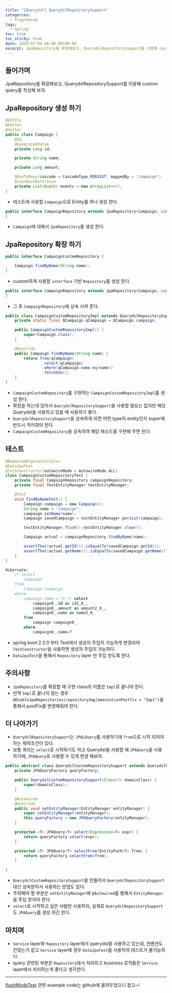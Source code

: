 ```yaml
---
title: "[Querydsl] QuerydslRepositorySupport" 
categories:
  - Programing
tags:
  - Spring
toc: true
toc_sticky: true
date: 2020-07-04 08:00:00+09:00 
excerpt: JpaRepository를 확장해보고, QuerydslRepositorySupport를 이용해 custom query를 작성해 보자.
---
```


## 들어가며
JpaRepository를 확장해보고, QuerydslRepositorySupport를 이용해 custom query를 작성해 보자.

## JpaRepository 생성 하기

```java
@Entity
@Getter
@Setter
public class Campaign {
    @Id
    @GeneratedValue
    private Long id;

    private String name;

    private Long amount;

    @OneToMany(cascade = CascadeType.PERSIST, mappedBy = "campaign")
    @JsonBackReference
    private List<Event> events = new ArrayList<>();
}
```

- 테스트에 사용할 `Campaign`으로 Entity를 하나 생성 한다.

```java
public interface CampaignRepository extends JpaRepository<Campaign, Long> {
}
```

- `Campaign`에 대해서 `JpaRepository`를 생성 한다.
 
## JpaRepository 확장 하기

```java
public interface CampaignCustomRepository {

    Campaign findByName(String name);
}
```

- custom하게 사용할 `interface` 기반 `Repository`를 생성 한다.

```java
public interface CampaignRepository extends JpaRepository<Campaign, Long>, CampaignCustomRepository {
}
```

- 그 후 `CampaignRepository`에 상속 시켜 준다.

```java
public class CampaignCustomRepositoryImpl extends QuerydslRepositorySupport implements CampaignCustomRepository {
    private static final QCampaign qCampaign = QCampaign.campaign;

    public CampaignCustomRepositoryImpl() {
        super(Campaign.class);
    }

    @Override
    public Campaign findByName(String name) {
        return from(qCampaign)
                .select(qCampaign)
                .where(qCampaign.name.eq(name))
                .fetchOne();
    }
}
```

- `CampaignCustomRepository`를 구현하는 `CampaignCustomRepositoryImpl`를 생성 한다.
- 확장을 하는데 있어서 `QuerydslRepositorySupport`을 사용할 필요는 없지만 해당 Querydsl을 사용하고 있을 때 사용하기 좋다.
- `QuerydslRepositorySupport`을 상속하게 되면 어떤 type의 entity인지 super에 반드시 적어줘야 한다.
- `CampaignCustomRepository`을 상속하여 해당 메소드를 구현해 주면 된다.

## 테스트

```java
@RequiredArgsConstructor
@DataJpaTest
@TestConstructor(autowireMode = AutowireMode.ALL)
class CampaignCustomRepositoryTest {
    private final CampaignRepository campaignRepository;
    private final TestEntityManager testEntityManager;

    @Test
    void findByNameTest() {
        Campaign campaign = new Campaign();
        String name = "campaign";
        campaign.setName(name);
        Campaign savedCampaign = testEntityManager.persist(campaign);

        testEntityManager.flush();testEntityManager.clear();

        Campaign actual = campaignRepository.findByName(name);

        assertThat(actual.getId()).isEqualTo(savedCampaign.getId());
        assertThat(actual.getName()).isEqualTo(savedCampaign.getName());
    }
}
``` 

```sql
Hibernate: 
    /* select
        campaign 
    from
        Campaign campaign 
    where
        campaign.name = ?1 */ select
            campaign0_.id as id1_0_,
            campaign0_.amount as amount2_0_,
            campaign0_.name as name3_0_ 
        from
            campaign campaign0_ 
        where
            campaign0_.name=?
```

- spring boot 2.2.0 부터 Test에서 생성자 주입이 가능하게 변경되어 `TestConstructor`을 사용하면 생성자 주입이 가능하다.
- `DataJpaTest`을 통해서 `Repository` layer 만 주입 받도록 한다.

## 주의사항

- `JpaRepository`를 확장할 때 구현 class의 이름은 `Impl`로 끝나야 한다.
- 만약 `Impl`로 끝나지 않는 경우 `@EnableJpaRepositories(repositoryImplementationPostfix = "Impl")`을 통해서 postFix를 변경해줘야 한다.

## 더 나아가기
- `QuerydslRepositorySupport`는 `JPQLQuery`를 사용하기에 `from`으로 시작 되어야 하는 제약조건이 있다.
- 보통 쿼리는 `select`로 시작하기도 하고 Querydsl을 사용할 때 `JPAQuery`을 사용 하기에, `JPAQuery`로 사용할 수 있게 변경 해보자.

```java
public abstract class QuerydslCustomRepositorySupport extends QuerydslRepositorySupport {
    private JPAQueryFactory queryFactory;

    public QuerydslCustomRepositorySupport(Class<?> domainClass) {
        super(domainClass);
    }

    @Autowired
    @Override
    public void setEntityManager(EntityManager entityManager) {
        super.setEntityManager(entityManager);
        this.queryFactory = new JPAQueryFactory(entityManager);
    }

    protected <T> JPAQuery<T> select(Expression<T> expr) {
        return queryFactory.select(expr);
    }

    protected <T> JPAQuery<T> selectFrom(EntityPath<T> from) {
        return queryFactory.selectFrom(from);
    }

}
```

- `QuerydslCustomRepositorySupport`을 만들어서 `QuerydslRepositorySupport` 대신 상속받아서 사용하는 방법도 있다.
- 주의해야 할 부분은 `setEntityManager`에 `@Autowired`를 통해서 `EntityManager`을 주입 받아야 한다.
- `select`로 시작하고 싶은 사람만 사용하되, 실제로 `QuerydslRepositorySupport`도 `JPAQuery`를 생성 하긴 한다.
 
## 마치며
- `Service` layer와 `Repository` layer에서 querydsl을 사용하고 있는데, 컨벤션도 안맞는거 같고
`Service` layer에 경우 `DataJpaTest`를 사용하여 테스트가 불가능하다.
- query 관련된 부분은 `Repository`에서 처리하고 business 로직들은 `Service` layer에서 처리하는게 좋다고 생각한다.


- - - 
[flushModeTest](https://github.com/KangWooJin/spring-study/blob/master/querydsl/src/test/java/kangwoojin/github/io/querydsl/FlushModeTest.java)
관련 example code는 github에 올려두었으니 참고~!
 